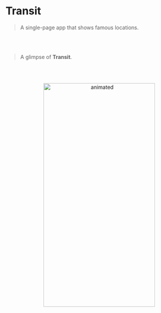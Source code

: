 # Transit

> A single-page app that shows famous locations.

<br/><br/>

> A glimpse of **Transit**.

<br/><br/>

<p align="center">
  <img src="AuthFi.gif" alt="animated" width="300" height="600" />
</p>
